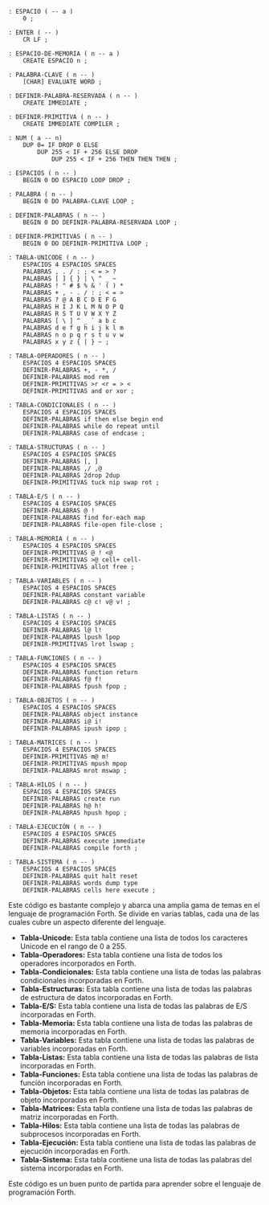```forth
: ESPACIO ( -- a )
    0 ;

: ENTER ( -- )
    CR LF ;

: ESPACIO-DE-MEMORIA ( n -- a )
    CREATE ESPACIO n ;

: PALABRA-CLAVE ( n -- )
    [CHAR] EVALUATE WORD ;

: DEFINIR-PALABRA-RESERVADA ( n -- )
    CREATE IMMEDIATE ;

: DEFINIR-PRIMITIVA ( n -- )
    CREATE IMMEDIATE COMPILER ;

: NUM ( a -- n)
    DUP 0= IF DROP 0 ELSE
        DUP 255 < IF + 256 ELSE DROP
            DUP 255 < IF + 256 THEN THEN THEN ;

: ESPACIOS ( n -- )
    BEGIN 0 DO ESPACIO LOOP DROP ;

: PALABRA ( n -- )
    BEGIN 0 DO PALABRA-CLAVE LOOP ;

: DEFINIR-PALABRAS ( n -- )
    BEGIN 0 DO DEFINIR-PALABRA-RESERVADA LOOP ;

: DEFINIR-PRIMITIVAS ( n -- )
    BEGIN 0 DO DEFINIR-PRIMITIVA LOOP ;

: TABLA-UNICODE ( n -- )
    ESPACIOS 4 ESPACIOS SPACES
    PALABRAS , . / : ; < = > ?
    PALABRAS [ ] { } | \ ^ _ ~
    PALABRAS ! " # $ % & ' ( ) *
    PALABRAS + , - . / : ; < = >
    PALABRAS ? @ A B C D E F G
    PALABRAS H I J K L M N O P Q
    PALABRAS R S T U V W X Y Z
    PALABRAS [ \ ] ^ _ ` a b c
    PALABRAS d e f g h i j k l m
    PALABRAS n o p q r s t u v w
    PALABRAS x y z { | } ~ ;

: TABLA-OPERADORES ( n -- )
    ESPACIOS 4 ESPACIOS SPACES
    DEFINIR-PALABRAS +, - *, /
    DEFINIR-PALABRAS mod rem
    DEFINIR-PRIMITIVAS >r <r = > <
    DEFINIR-PRIMITIVAS and or xor ;

: TABLA-CONDICIONALES ( n -- )
    ESPACIOS 4 ESPACIOS SPACES
    DEFINIR-PALABRAS if then else begin end
    DEFINIR-PALABRAS while do repeat until
    DEFINIR-PALABRAS case of endcase ;

: TABLA-STRUCTURAS ( n -- )
    ESPACIOS 4 ESPACIOS SPACES
    DEFINIR-PALABRAS [, ]
    DEFINIR-PALABRAS ,/ ,@
    DEFINIR-PALABRAS 2drop 2dup
    DEFINIR-PRIMITIVAS tuck nip swap rot ;

: TABLA-E/S ( n -- )
    ESPACIOS 4 ESPACIOS SPACES
    DEFINIR-PALABRAS @ !
    DEFINIR-PALABRAS find for-each map
    DEFINIR-PALABRAS file-open file-close ;

: TABLA-MEMORIA ( n -- )
    ESPACIOS 4 ESPACIOS SPACES
    DEFINIR-PRIMITIVAS @ ! <@
    DEFINIR-PRIMITIVAS >@ cell+ cell-
    DEFINIR-PRIMITIVAS allot free ;

: TABLA-VARIABLES ( n -- )
    ESPACIOS 4 ESPACIOS SPACES
    DEFINIR-PALABRAS constant variable
    DEFINIR-PALABRAS c@ c! v@ v! ;

: TABLA-LISTAS ( n -- )
    ESPACIOS 4 ESPACIOS SPACES
    DEFINIR-PALABRAS l@ l!
    DEFINIR-PALABRAS lpush lpop
    DEFINIR-PRIMITIVAS lrot lswap ;

: TABLA-FUNCIONES ( n -- )
    ESPACIOS 4 ESPACIOS SPACES
    DEFINIR-PALABRAS function return
    DEFINIR-PALABRAS f@ f!
    DEFINIR-PALABRAS fpush fpop ;

: TABLA-OBJETOS ( n -- )
    ESPACIOS 4 ESPACIOS SPACES
    DEFINIR-PALABRAS object instance
    DEFINIR-PALABRAS i@ i!
    DEFINIR-PALABRAS ipush ipop ;

: TABLA-MATRICES ( n -- )
    ESPACIOS 4 ESPACIOS SPACES
    DEFINIR-PRIMITIVAS m@ m!
    DEFINIR-PRIMITIVAS mpush mpop
    DEFINIR-PALABRAS mrot mswap ;

: TABLA-HILOS ( n -- )
    ESPACIOS 4 ESPACIOS SPACES
    DEFINIR-PALABRAS create run
    DEFINIR-PALABRAS h@ h!
    DEFINIR-PALABRAS hpush hpop ;

: TABLA-EJECUCIÓN ( n -- )
    ESPACIOS 4 ESPACIOS SPACES
    DEFINIR-PALABRAS execute immediate
    DEFINIR-PALABRAS compile forth ;

: TABLA-SISTEMA ( n -- )
    ESPACIOS 4 ESPACIOS SPACES
    DEFINIR-PALABRAS quit halt reset
    DEFINIR-PALABRAS words dump type
    DEFINIR-PALABRAS cells here execute ;
```

Este código es bastante complejo y abarca una amplia gama de temas en el lenguaje de programación Forth. Se divide en varias tablas, cada una de las cuales cubre un aspecto diferente del lenguaje.

* **Tabla-Unicode:** Esta tabla contiene una lista de todos los caracteres Unicode en el rango de 0 a 255.
* **Tabla-Operadores:** Esta tabla contiene una lista de todos los operadores incorporados en Forth.
* **Tabla-Condicionales:** Esta tabla contiene una lista de todas las palabras condicionales incorporadas en Forth.
* **Tabla-Estructuras:** Esta tabla contiene una lista de todas las palabras de estructura de datos incorporadas en Forth.
* **Tabla-E/S:** Esta tabla contiene una lista de todas las palabras de E/S incorporadas en Forth.
* **Tabla-Memoria:** Esta tabla contiene una lista de todas las palabras de memoria incorporadas en Forth.
* **Tabla-Variables:** Esta tabla contiene una lista de todas las palabras de variables incorporadas en Forth.
* **Tabla-Listas:** Esta tabla contiene una lista de todas las palabras de lista incorporadas en Forth.
* **Tabla-Funciones:** Esta tabla contiene una lista de todas las palabras de función incorporadas en Forth.
* **Tabla-Objetos:** Esta tabla contiene una lista de todas las palabras de objeto incorporadas en Forth.
* **Tabla-Matrices:** Esta tabla contiene una lista de todas las palabras de matriz incorporadas en Forth.
* **Tabla-Hilos:** Esta tabla contiene una lista de todas las palabras de subprocesos incorporadas en Forth.
* **Tabla-Ejecución:** Esta tabla contiene una lista de todas las palabras de ejecución incorporadas en Forth.
* **Tabla-Sistema:** Esta tabla contiene una lista de todas las palabras del sistema incorporadas en Forth.

Este código es un buen punto de partida para aprender sobre el lenguaje de programación Forth.